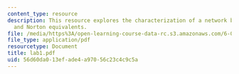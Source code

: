```yaml
---
content_type: resource
description: This resource explores the characterization of a network by its Thevenin
  and Norton equivalents.
file: /media/https%3A/open-learning-course-data-rc.s3.amazonaws.com/6-002-circuits-and-electronics-spring-2007/56d60da013efade4a97056c23c4c9c5a_lab1.pdf
file_type: application/pdf
resourcetype: Document
title: lab1.pdf
uid: 56d60da0-13ef-ade4-a970-56c23c4c9c5a
---
```

